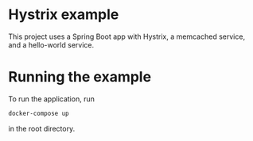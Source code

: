 # Hystrix example

This project uses a Spring Boot app with Hystrix, a memcached service, and a hello-world service.

# Running the example

To run the application, run
```bash
docker-compose up
```
in the root directory.